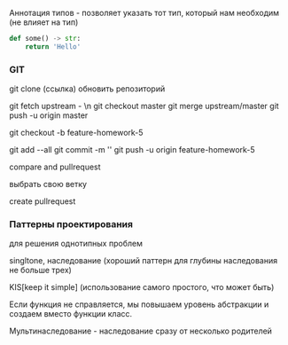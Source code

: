 Аннотация типов - позволяет указать тот тип, который нам необходим (не влияет на тип)

```python
def some() -> str:
    return 'Hello'
```


### GIT

git clone (ссылка)
обновить репозиторий 

git fetch upstream - \n
git checkout master
git merge upstream/master
git push -u origin master

git checkout -b feature-homework-5

git add --all
git commit -m ''
git push -u origin feature-homework-5

compare and pullrequest

выбрать свою ветку

create pullrequest


### Паттерны проектирования 
для решения однотипных проблем

singltone, наследование (хороший паттерн для глубины наследования не больше трех)

KIS[keep it simple] (использование самого простого, что может быть)

Если функция не справляется, мы повышаем уровень абстракции и создаем вместо функции класс.

Мультинаследование - наследование сразу от несколько родителей
